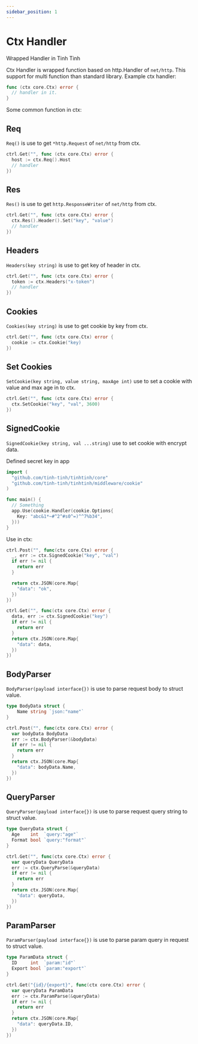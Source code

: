 ```yaml
---
sidebar_position: 1
---
```


# Ctx Handler

Wrapped Handler in Tinh Tinh

Ctx Handler is wrapped function based on http.Handler of `net/http`. This support for multi function than standard library. Example ctx handler:

```go
func (ctx core.Ctx) error {
  // handler in it.
}
```

Some common function in ctx:

## Req

`Req()` is use to get `*http.Request` of `net/http` from ctx.

```go
ctrl.Get("", func (ctx core.Ctx) error {
  host := ctx.Req().Host
  // handler
})
```

## Res

`Res()` is use to get `http.ResponseWriter` of `net/http` from ctx.

```go
ctrl.Get("", func (ctx core.Ctx) error {
  ctx.Res().Header().Set("key", "value")
  // handler
})
```

## Headers

`Headers(key string)` is use to get key of header in ctx.

```go
ctrl.Get("", func (ctx core.Ctx) error {
  token := ctx.Headers("x-token")
  // handler
})
```

## Cookies

`Cookies(key string)` is use to get cookie by key from ctx.

```go
ctrl.Get("", func (ctx core.Ctx) error {
  cookie := ctx.Cookie("key)
})
```

## Set Cookies

`SetCookie(key string, value string, maxAge int)` use to set a cookie with value and max age in to ctx.

```go
ctrl.Get("", func (ctx core.Ctx) error {
  ctx.SetCookie("key", "val", 3600)
})
```

## SignedCookie

`SignedCookie(key string, val ...string)` use to set cookie with encrypt data. 

Defined secret key in app

```go
import (
  "github.com/tinh-tinh/tinhtinh/core"
  "github.com/tinh-tinh/tinhtinh/middleware/cookie"
)

func main() {
  // Something
  app.Use(cookie.Handler(cookie.Options{
    Key: "abc&1*~#^2^#s0^=)^^7%b34",
  }))
}
```

Use in ctx:

```go
ctrl.Post("", func(ctx core.Ctx) error {
  _, err := ctx.SignedCookie("key", "val")
  if err != nil {
    return err
  }

  return ctx.JSON(core.Map{
    "data": "ok",
  })
})

ctrl.Get("", func(ctx core.Ctx) error {
  data, err := ctx.SignedCookie("key")
  if err != nil {
    return err
  }
  return ctx.JSON(core.Map{
    "data": data,
  })
})
```

## BodyParser

`BodyParser(payload interface{})` is use to parse request body to struct value.

```go
type BodyData struct {
	Name string `json:"name"`
}

ctrl.Post("", func(ctx core.Ctx) error {
  var bodyData BodyData
  err := ctx.BodyParser(&bodyData)
  if err != nil {
    return err
  }
  return ctx.JSON(core.Map{
    "data": bodyData.Name,
  })
})
```

## QueryParser

`QueryParser(payload interface{})` is use to parse request query string to struct value.

```go
type QueryData struct {
  Age    int  `query:"age"`
  Format bool `query:"format"`
}

ctrl.Get("", func(ctx core.Ctx) error {
  var queryData QueryData
  err := ctx.QueryParse(&queryData)
  if err != nil {
    return err
  }
  return ctx.JSON(core.Map{
    "data": queryData,
  })
})
```

## ParamParser

`ParamParser(payload interface{})` is use to parse param query in request to struct value.

```go
type ParamData struct {
  ID     int  `param:"id"`
  Export bool `param:"export"`
}

ctrl.Get("{id}/{export}", func(ctx core.Ctx) error {
  var queryData ParamData
  err := ctx.ParamParse(&queryData)
  if err != nil {
    return err
  }
  return ctx.JSON(core.Map{
    "data": queryData.ID,
  })
})
```